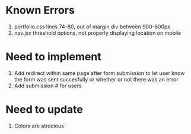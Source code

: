 # Known Errors
1. portfolio.css lines 74-80, out of margin div between 900-600px
2. nav.jsx threshold options, not properly displaying location on mobile

# Need to implement
1. Add redirect within same page after form submission to let user know the form was sent succesfully or whether or not there was an error 
2. Add submission # for users

# Need to update
1. Colors are atrocious